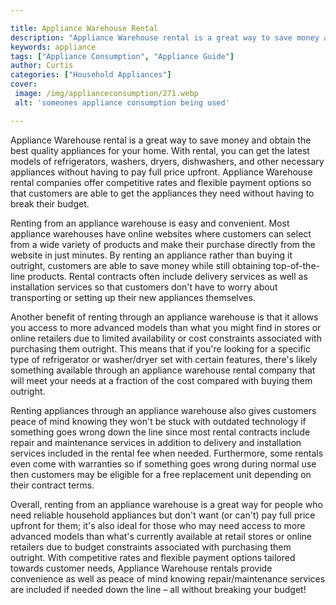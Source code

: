```yaml
---

title: Appliance Warehouse Rental
description: "Appliance Warehouse rental is a great way to save money and obtain the best quality appliances for your home. With rental, you can...find out now"
keywords: appliance
tags: ["Appliance Consumption", "Appliance Guide"]
author: Curtis
categories: ["Household Appliances"]
cover: 
 image: /img/applianceconsumption/271.webp
 alt: 'someones appliance consumption being used'

---
```


Appliance Warehouse rental is a great way to save money and obtain the best quality appliances for your home. With rental, you can get the latest models of refrigerators, washers, dryers, dishwashers, and other necessary appliances without having to pay full price upfront. Appliance Warehouse rental companies offer competitive rates and flexible payment options so that customers are able to get the appliances they need without having to break their budget.

Renting from an appliance warehouse is easy and convenient. Most appliance warehouses have online websites where customers can select from a wide variety of products and make their purchase directly from the website in just minutes. By renting an appliance rather than buying it outright, customers are able to save money while still obtaining top-of-the-line products. Rental contracts often include delivery services as well as installation services so that customers don't have to worry about transporting or setting up their new appliances themselves. 

Another benefit of renting through an appliance warehouse is that it allows you access to more advanced models than what you might find in stores or online retailers due to limited availability or cost constraints associated with purchasing them outright. This means that if you're looking for a specific type of refrigerator or washer/dryer set with certain features, there's likely something available through an appliance warehouse rental company that will meet your needs at a fraction of the cost compared with buying them outright. 

Renting appliances through an appliance warehouse also gives customers peace of mind knowing they won't be stuck with outdated technology if something goes wrong down the line since most rental contracts include repair and maintenance services in addition to delivery and installation services included in the rental fee when needed. Furthermore, some rentals even come with warranties so if something goes wrong during normal use then customers may be eligible for a free replacement unit depending on their contract terms. 

Overall, renting from an appliance warehouse is a great way for people who need reliable household appliances but don't want (or can't) pay full price upfront for them; it's also ideal for those who may need access to more advanced models than what's currently available at retail stores or online retailers due to budget constraints associated with purchasing them outright. With competitive rates and flexible payment options tailored towards customer needs, Appliance Warehouse rentals provide convenience as well as peace of mind knowing repair/maintenance services are included if needed down the line – all without breaking your budget!
